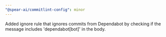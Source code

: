 ```yaml
---
"@spear-ai/commitlint-config": minor
---
```


Added ignore rule that ignores commits from Dependabot by checking if the message includes 'dependabot[bot]' in the body.
